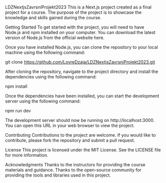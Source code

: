 LDZNextjsZavrsniProjekt2023
This is a Next.js project created as a final project for a course. The purpose of the project is to showcase the knowledge and skills gained during the course.

Getting Started
To get started with the project, you will need to have Node.js and npm installed on your computer. You can download the latest version of Node.js from the official website here.

Once you have installed Node.js, you can clone the repository to your local machine using the following command:

git clone https://github.com/LovreDzaja/LDZNextjsZavrsniProjekt2023.git

After cloning the repository, navigate to the project directory and install the dependencies using the following command:

npm install

Once the dependencies have been installed, you can start the development server using the following command:

npm run dev

The development server should now be running on http://localhost:3000. You can open this URL in your web browser to view the project.

Contributing
Contributions to the project are welcome. If you would like to contribute, please fork the repository and submit a pull request.

License
This project is licensed under the MIT License. See the LICENSE file for more information.

Acknowledgments
Thanks to the instructors for providing the course materials and guidance.
Thanks to the open-source community for providing the tools and libraries used in this project.